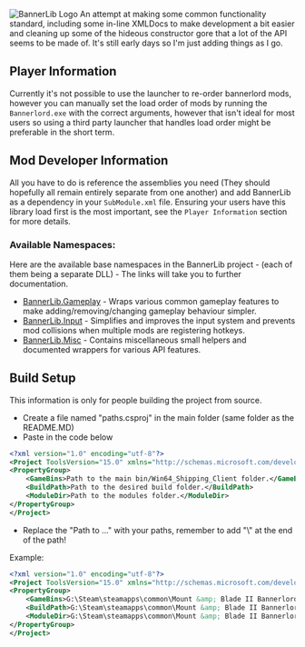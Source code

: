 ![BannerLib Logo](https://staticdelivery.nexusmods.com/mods/3174/images/131/131-1586006962-1477512644.jpeg)
An attempt at making some common functionality standard, including some in-line XMLDocs to make development a bit easier and cleaning up some of the hideous constructor gore that a lot of the API seems to be made of. 
It's still early days so I'm just adding things as I go.

## Player Information

Currently it's not possible to use the launcher to re-order bannerlord mods, however you can manually set the load order of mods by running the `Bannerlord.exe` with the correct arguments, however that isn't ideal for most users so using a third party launcher that handles load order might be preferable in the short term.

## Mod Developer Information 

All you have to do is reference the assemblies you need (They should hopefully all remain entirely separate from one another) and add BannerLib as a dependency in your `SubModule.xml` file. Ensuring your users have this library load first is the most important, see the `Player Information` section for more details.

### Available Namespaces:

Here are the available base namespaces in the BannerLib project - (each of them being a separate DLL) - The links will take you to further documentation.

- [BannerLib.Gameplay](BannerLib.Gameplay) - Wraps various common gameplay features to make adding/removing/changing gameplay behaviour simpler.
- [BannerLib.Input](BannerLib.Input) - Simplifies and improves the input system and prevents mod collisions when multiple mods are registering hotkeys.
- [BannerLib.Misc](BannerLib.Misc) - Contains miscellaneous small helpers and documented wrappers for various API features.

## Build Setup

This information is only for people building the project from source.

- Create a file named "paths.csproj" in the main folder (same folder as the README.MD)
- Paste in the code below

```xml
<?xml version="1.0" encoding="utf-8"?>
<Project ToolsVersion="15.0" xmlns="http://schemas.microsoft.com/developer/msbuild/2003">
<PropertyGroup>
	<GameBins>Path to the main bin/Win64_Shipping_Client folder.</GameBins>
	<BuildPath>Path to the desired build folder.</BuildPath>
    <ModuleDir>Path to the modules folder.</ModuleDir>
</PropertyGroup>
</Project>
```
- Replace the "Path to ..." with your paths, remember to add "\\" at the end of the path!

Example:
```xml
<?xml version="1.0" encoding="utf-8"?>
<Project ToolsVersion="15.0" xmlns="http://schemas.microsoft.com/developer/msbuild/2003">
<PropertyGroup>
	<GameBins>G:\Steam\steamapps\common\Mount &amp; Blade II Bannerlord\bin\Win64_Shipping_Client\</GameBins>
	<BuildPath>G:\Steam\steamapps\common\Mount &amp; Blade II Bannerlord\Modules\BannerLib\bin\Win64_Shipping_Client\</BuildPath>
    <ModuleDir>G:\Steam\steamapps\common\Mount &amp; Blade II Bannerlord\Modules\</ModuleDir>
</PropertyGroup>
</Project>
```

